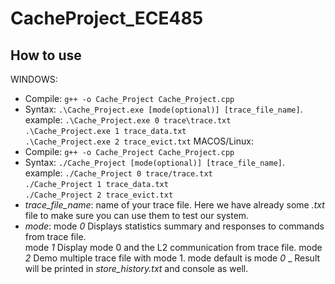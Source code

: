 # CacheProject_ECE485
## How to use
WINDOWS:
- Compile: `g++ -o Cache_Project Cache_Project.cpp`
- Syntax: `.\Cache_Project.exe [mode(optional)] [trace_file_name]`.  
   example: `.\Cache_Project.exe 0 trace\trace.txt`  
   `.\Cache_Project.exe 1 trace_data.txt`  
   `.\Cache_Project.exe 2 trace_evict.txt`
MACOS/Linux:
- Compile: `g++ -o Cache_Project Cache_Project.cpp`
- Syntax: `./Cache_Project [mode(optional)] [trace_file_name]`.  
   example: `./Cache_Project 0 trace/trace.txt`  
   `./Cache_Project 1 trace_data.txt`  
   `./Cache_Project 2 trace_evict.txt`
- _trace_file_name_: name of your trace file. Here we have already some _.txt_ file to make sure you can use them to test our system.
- _mode_: mode _0_  Displays statistics summary and responses to commands from trace file.  
          mode _1_ Display mode 0 and the L2 communication from trace file.
          mode _2_ Demo multiple trace file with mode 1.
   mode default is mode _0_
_ Result will be printed in _store_history.txt_ and console as well.
